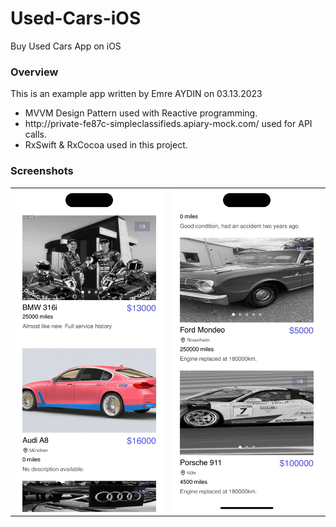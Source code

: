 # Used-Cars-iOS
Buy Used Cars App on iOS

<h3>Overview</h3>
This is an example app written by Emre AYDIN on 03.13.2023<br>
<ul>
    <li>MVVM Design Pattern used with Reactive programming.</li>
    <li>http://private-fe87c-simpleclassifieds.apiary-mock.com/ used for API calls.</li>
    <li>RxSwift & RxCocoa used in this project.</li>
</ul>

<h3>Screenshots</h3>
<table>
  <tr>
    <td>
        <img src="/screenshots/1.png">
    </td>
    <td>
        <img src="/screenshots/2.png">
    </td>
  </tr>
</table>

